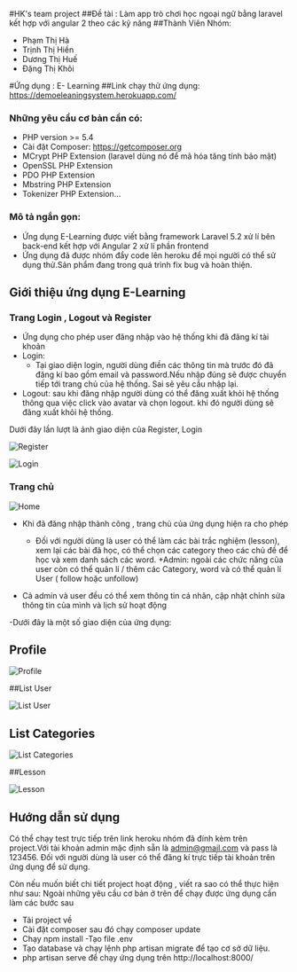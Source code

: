 #HK's team project
##Đề tài : Làm app trò chơi học ngoại ngữ bằng laravel kết hợp với angular 2 theo các kỹ năng 
##Thành Viên Nhóm:
-	Phạm Thị Hà
-	Trịnh Thị Hiền
-	Dương Thị Huế
-	Đặng Thị Khôi

#Ứng dụng : E- Learning
##Link chạy thử ứng dụng:  
https://demoeleaningsystem.herokuapp.com/

### Những yêu cầu cơ bản cần có: 
- PHP version >= 5.4
- Cài đặt Composer: https://getcomposer.org
- MCrypt PHP Extension (laravel dùng nó để mã hóa tăng tính bảo mật)
- OpenSSL PHP Extension
- PDO PHP Extension
- Mbstring PHP Extension
- Tokenizer PHP Extension...

### Mô tả ngắn gọn: 
- Ứng dụng E-Learning được viết bằng framework Laravel 5.2 xử lí bên back-end kết hợp với Angular 2 xử lí phần frontend
- Ứng dụng đã được nhóm đẩy code lên heroku để mọi người có thể sử dụng thử.Sản phẩm đang trong quá trình fix bug và hoàn thiện.

## Giới thiệu ứng dụng E-Learning

### Trang Login , Logout và Register
- Ứng dụng cho phép user đăng nhập vào hệ thống khi đã đăng kí tài khoản
- Login:
    + Tại giao diện login, người dùng điền các thông tin mà trước đó đã đăng kí bao gồm email và password.Nếu nhập đúng sẽ được chuyển tiếp tới trang chủ của hệ thống. Sai sẽ yêu cầu nhập lại.
- Logout: sau khi đăng nhập người dùng có thể đăng xuất khỏi hệ thống thông qua việc click vào avatar và chọn logout. khi đó người dùng sẽ đăng xuất khỏi hệ thống.

Dưới đây lần lượt là ảnh giao diện của Register, Login

![Register](https://github.com/truonganhhoang/int3507-2016/blob/master/HK/images/Register.jpg)

![Login](https://github.com/truonganhhoang/int3507-2016/blob/master/HK/images/Login.jpg)


### Trang chủ

![Home](https://github.com/truonganhhoang/int3507-2016/blob/master/HK/images/Home.jpg)

- Khi đã đăng nhập thành công , trang chủ của ứng dụng hiện ra cho phép
    + Đối với người dùng là user có thể làm các bài trắc nghiệm (lesson), xem lại các bài đã học, có thể chọn các category theo các chủ đề để học và xem danh sách các word.
    +Admin: ngoài các chức năng của user còn có thể quản lí / thêm các Category, word và có thể quản lí User ( follow hoặc unfollow)

- Cả admin và user đều có thể xem thông tin cá nhân, cập nhật chỉnh sửa thông tin của mình và lịch sử hoạt động

-Dưới đây là một số giao diện của ứng dụng:

## Profile

![Profile](https://github.com/truonganhhoang/int3507-2016/blob/master/HK/images/profile.jpg)

##List User

![List User](https://github.com/truonganhhoang/int3507-2016/blob/master/HK/images/user.jpg)

## List Categories

![List Categories](https://github.com/truonganhhoang/int3507-2016/blob/master/HK/images/ListCategories.jpg)

##Lesson

![Lesson](https://github.com/truonganhhoang/int3507-2016/blob/master/HK/images/Lesson.jpg)

## Hướng dẫn sử dụng
Có thể chạy test trực tiếp trên link heroku nhóm đã đính kèm trên project.Với tài khoản admin mặc định sẵn là admin@gmail.com và pass là 123456.
Đối với người dùng là user có thể đăng kí trực tiếp tài khoản trên ứng dụng để sử dụng.

Còn nếu muốn biết chi tiết project hoạt động , viết ra sao có thể thực hiện như sau:
Ngoài những yêu cầu cơ bản ở trên để chạy được ứng dụng cần làm các bước sau
- Tải project về 
- Cài đặt composer sau đó chạy composer update
- Chạy npm install
-Tạo file .env
- Tạo database và chạy lệnh php artisan migrate để tạo cơ sở dữ liệu.
- php artisan serve để chạy ứng dụng trên http://localhost:8000/


